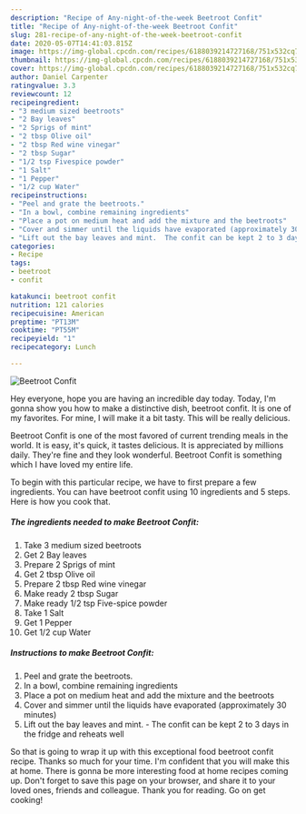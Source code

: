 ```yaml
---
description: "Recipe of Any-night-of-the-week Beetroot Confit"
title: "Recipe of Any-night-of-the-week Beetroot Confit"
slug: 281-recipe-of-any-night-of-the-week-beetroot-confit
date: 2020-05-07T14:41:03.815Z
image: https://img-global.cpcdn.com/recipes/6188039214727168/751x532cq70/beetroot-confit-recipe-main-photo.jpg
thumbnail: https://img-global.cpcdn.com/recipes/6188039214727168/751x532cq70/beetroot-confit-recipe-main-photo.jpg
cover: https://img-global.cpcdn.com/recipes/6188039214727168/751x532cq70/beetroot-confit-recipe-main-photo.jpg
author: Daniel Carpenter
ratingvalue: 3.3
reviewcount: 12
recipeingredient:
- "3 medium sized beetroots"
- "2 Bay leaves"
- "2 Sprigs of mint"
- "2 tbsp Olive oil"
- "2 tbsp Red wine vinegar"
- "2 tbsp Sugar"
- "1/2 tsp Fivespice powder"
- "1 Salt"
- "1 Pepper"
- "1/2 cup Water"
recipeinstructions:
- "Peel and grate the beetroots."
- "In a bowl, combine remaining ingredients"
- "Place a pot on medium heat and add the mixture and the beetroots"
- "Cover and simmer until the liquids have evaporated (approximately 30 minutes)"
- "Lift out the bay leaves and mint.  The confit can be kept 2 to 3 days in the fridge and reheats well"
categories:
- Recipe
tags:
- beetroot
- confit

katakunci: beetroot confit 
nutrition: 121 calories
recipecuisine: American
preptime: "PT13M"
cooktime: "PT55M"
recipeyield: "1"
recipecategory: Lunch

---
```



![Beetroot Confit](https://img-global.cpcdn.com/recipes/6188039214727168/751x532cq70/beetroot-confit-recipe-main-photo.jpg)

Hey everyone, hope you are having an incredible day today. Today, I'm gonna show you how to make a distinctive dish, beetroot confit. It is one of my favorites. For mine, I will make it a bit tasty. This will be really delicious.



Beetroot Confit is one of the most favored of current trending meals in the world. It is easy, it's quick, it tastes delicious. It is appreciated by millions daily. They're fine and they look wonderful. Beetroot Confit is something which I have loved my entire life.


To begin with this particular recipe, we have to first prepare a few ingredients. You can have beetroot confit using 10 ingredients and 5 steps. Here is how you cook that.

<!--inarticleads1-->

##### The ingredients needed to make Beetroot Confit:

1. Take 3 medium sized beetroots
1. Get 2 Bay leaves
1. Prepare 2 Sprigs of mint
1. Get 2 tbsp Olive oil
1. Prepare 2 tbsp Red wine vinegar
1. Make ready 2 tbsp Sugar
1. Make ready 1/2 tsp Five-spice powder
1. Take 1 Salt
1. Get 1 Pepper
1. Get 1/2 cup Water




<!--inarticleads2-->

##### Instructions to make Beetroot Confit:

1. Peel and grate the beetroots.
1. In a bowl, combine remaining ingredients
1. Place a pot on medium heat and add the mixture and the beetroots
1. Cover and simmer until the liquids have evaporated (approximately 30 minutes)
1. Lift out the bay leaves and mint.  - The confit can be kept 2 to 3 days in the fridge and reheats well




So that is going to wrap it up with this exceptional food beetroot confit recipe. Thanks so much for your time. I'm confident that you will make this at home. There is gonna be more interesting food at home recipes coming up. Don't forget to save this page on your browser, and share it to your loved ones, friends and colleague. Thank you for reading. Go on get cooking!
